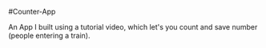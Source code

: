 #Counter-App

An App I built using a tutorial video, which let's you count and save number (people entering a train).
